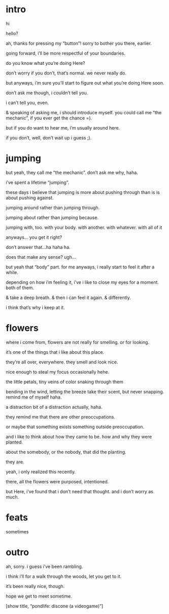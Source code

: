 # intro

hi

hello?

ah, thanks for pressing my “button”!
sorry to bother you there, earlier.

going forward, i’ll be more respectful of your boundaries.

do you know what you’re doing Here?

don’t worry if you don’t, that’s normal.
we never really do.

but anyways, i’m sure you’ll start to figure out what you’re doing Here soon.

don’t ask me though, i couldn’t tell you.

i can’t tell you, even.

& speaking of asking me, i should introduce myself. you could call me “the mechanic”, if you ever get the chance =).

but if you do want to hear me, i’m usually around here.

if you don’t, well, don’t wait up i guess ;).

# jumping

but yeah, they call me “the mechanic”.
don’t ask me why, haha.

i’ve spent a lifetime “jumping”. 

these days i believe that jumping is more about pushing through than is is about pushing against.

jumping around rather than jumping through.

jumping about rather than jumping  because.

jumping with, too. with your body. with another. with whatever. with all of it 

anyways…
you get it right?

don’t answer that…ha haha ha.

does that make any sense? ugh…

but yeah that “body” part. for me anyways, i really start to feel it after a while.

depending on how i’m feeling it, i’ve i like to close my eyes for a moment.
both of them.

& take a deep breath.
& then i can feel it again.
& differently.

i think that’s why i keep at it.

# flowers

where i come from, flowers are not really for smelling.
or for looking.

it’s one of the things that i like about this place.

they’re all over, everywhere. they smell and look nice.

nice enough to steal my focus occasionally hehe.

the little petals, tiny veins of color snaking through them

bending in the wind, letting the breeze take their scent, but never snapping.
remind me of myself haha.

a distraction bit of a distraction actually, haha.

they remind me that there are other preoccupations.

or maybe that something exists something outside preoccupation.

<preoccupation>

and i like to think about how they came to be.
how and why they were planted.

about the somebody, or the nobody, that did the planting.

<no body>

they are.

yeah, i only realized this recently.

there, all the flowers were purposed, intentioned.

but Here, i’ve found that i don’t need that thought.
and i don’t worry as much.

# feats

sometimes 

# outro

ah, sorry. i guess i’ve been rambling.

i think i’ll for a walk through the woods, let you get to it.

it’s been really nice, though.

hope we get to meet sometime.

[show title, “pondlife: discone (a videogame)”]
